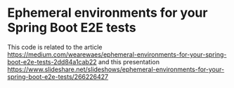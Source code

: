 # Ephemeral environments for your Spring Boot E2E tests

This code is related to the article https://medium.com/wearewaes/ephemeral-environments-for-your-spring-boot-e2e-tests-2dd84a1cab22 and this presentation https://www.slideshare.net/slideshows/ephemeral-environments-for-your-spring-boot-e2e-tests/266226427

